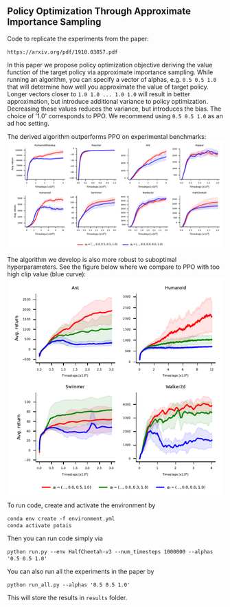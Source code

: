 ## Policy Optimization Through Approximate Importance Sampling

Code to replicate the experiments from the paper:
```
https://arxiv.org/pdf/1910.03857.pdf
```

In this paper we propose policy optimization objective deriving the value function of the 
target policy via approximate importance sampling. 
While running an algorithm, you can specify a vector of alphas, e.g. `0.5 0.5 1.0` 
that will determine how well you approximate the value of target policy. Longer vectors
closer to `1.0 1.0 ... 1.0 1.0` will result in better approximation, but introduce additional
variance to policy optimization. Decreasing these values reduces the variance, but introduces the bias.
The choice of '1.0' corresponds to PPO. We recommend using `0.5 0.5 1.0` as an ad hoc setting.

The derived algorithm outperforms PPO on experimental benchmarks:
![results](figs/results.png)

The algorithm we develop is also more robust to suboptimal hyperparameters.
See the figure below where we compare to PPO with too high clip value (blue curve):
![results](figs/robust.png)

To run code, create and activate the environment by
```
conda env create -f environment.yml
conda activate potais
```
Then you can run code simply via
```
python run.py --env HalfCheetah-v3 --num_timesteps 1000000 --alphas '0.5 0.5 1.0'
```

You can also run all the experiments in the paper by
```
python run_all.py --alphas '0.5 0.5 1.0'
```
This will store the results in `results` folder.
